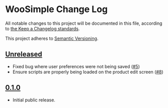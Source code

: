 # WooSimple Change Log

All notable changes to this project will be documented in this file, according to [the Keep a Changelog standards](http://keepachangelog.com/).

This project adheres to [Semantic Versioning](http://semver.org/).

## [Unreleased]

* Fixed bug where user preferences were not being saved ([#5])
* Ensure scripts are properly being loaded on the product edit screen ([#8])

## [0.1.0]

* Initial public release.


[Unreleased]: https://github.com/liquidweb/woosimple/compare/master...develop
[0.1.0]: https://github.com/liquidweb/woosimple/releases/tag/v0.1.0
[#5]: https://github.com/liquidweb/woosimple/issues/5
[#8]: https://github.com/liquidweb/woosimple/pull/8
